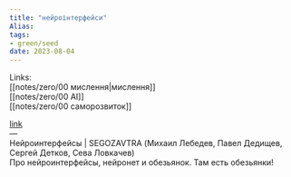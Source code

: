 ```yaml
---
title: "нейроінтерфейси"
Alias: 
tags:
- green/seed
date: 2023-08-04
---
```

Links:  
[[notes/zero/00 мислення|мислення]]  
[[notes/zero/00 AI]]  
[[notes/zero/00 саморозвиток]]

[link](https://www.youtube.com/watch?v=F8P_Bz_E0uQ&list=WL&index=4&ab_channel=LABELCOMPODCAST)  
—  
Нейроинтерфейсы | SEGOZAVTRA (Михаил Лебедев, Павел Дедищев, Сергей Детков, Сева Ловкачев)  
Про нейроинтерфейсы, нейронет и обезьянок. Там есть обезьянки!

